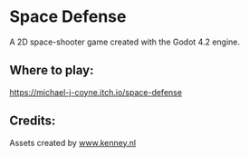 # Space Defense

A 2D space-shooter game created with the Godot 4.2 engine.

## Where to play:

https://michael-j-coyne.itch.io/space-defense

## Credits:

Assets created by www.kenney.nl
